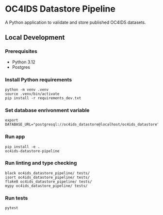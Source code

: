 # OC4IDS Datastore Pipeline

A Python application to validate and store published OC4IDS datasets.

## Local Development

### Prerequisites

- Python 3.12
- Postgres

### Install Python requirements

```
python -m venv .venv
source .venv/bin/activate
pip install -r requirements_dev.txt
```

### Set database enrivonment variable

```
export DATABASE_URL="postgresql://oc4ids_datastore@localhost/oc4ids_datastore"
```

### Run app

```
pip install -e .
oc4ids-datastore-pipeline
```

### Run linting and type checking

```
black oc4ids_datastore_pipeline/ tests/
isort oc4ids_datastore_pipeline/ tests/
flake8 oc4ids_datastore_pipeline/ tests/
mypy oc4ids_datastore_pipeline/ tests/
```

### Run tests

```
pytest
```
